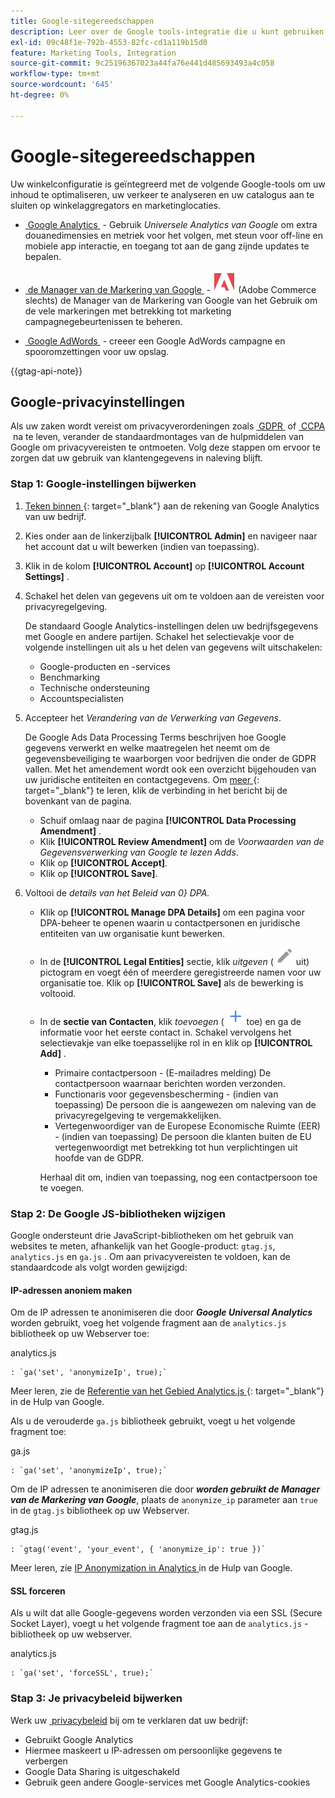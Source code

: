 ```yaml
---
title: Google-sitegereedschappen
description: Leer over de Google tools-integratie die u kunt gebruiken om uw inhoud te optimaliseren, uw verkeer te analyseren en uw catalogus aan te sluiten op winkelaggregators en marketinglocaties.
exl-id: 09c48f1e-792b-4553-82fc-cd1a119b15d0
feature: Marketing Tools, Integration
source-git-commit: 9c25196367023a44fa76e441d485693493a4c058
workflow-type: tm+mt
source-wordcount: '645'
ht-degree: 0%

---
```


# Google-sitegereedschappen

Uw winkelconfiguratie is geïntegreerd met de volgende Google-tools om uw inhoud te optimaliseren, uw verkeer te analyseren en uw catalogus aan te sluiten op winkelaggregators en marketinglocaties.

- [&#x200B; Google Analytics &#x200B;](google-analytics.md) - Gebruik _Universele Analytics van Google_ om extra douanedimensies en metriek voor het volgen, met steun voor off-line en mobiele app interactie, en toegang tot aan de gang zijnde updates te bepalen.

- [&#x200B; de Manager van de Markering van Google &#x200B;](google-tag-manager.md) - ![&#x200B; Adobe Commerce &#x200B;](../assets/adobe-logo.svg) (Adobe Commerce slechts) de Manager van de Markering van Google van het Gebruik om de vele markeringen met betrekking tot marketing campagnegebeurtenissen te beheren.

- [&#x200B; Google AdWords &#x200B;](google-adwords.md) - creeer een Google AdWords campagne en spooromzettingen voor uw opslag.

{{gtag-api-note}}

## Google-privacyinstellingen

Als uw zaken wordt vereist om privacyverordeningen zoals [&#x200B; GDPR &#x200B;](../getting-started/compliance-gdpr.md) of [&#x200B; CCPA &#x200B;](../getting-started/compliance-ccpa.md) na te leven, verander de standaardmontages van de hulpmiddelen van Google om privacyvereisten te ontmoeten. Volg deze stappen om ervoor te zorgen dat uw gebruik van klantengegevens in naleving blijft.

### Stap 1: Google-instellingen bijwerken

1. [ Teken binnen ][1]{: target="_blank"} aan de rekening van Google Analytics van uw bedrijf.

1. Kies onder aan de linkerzijbalk **[!UICONTROL Admin]** en navigeer naar het account dat u wilt bewerken (indien van toepassing).

1. Klik in de kolom **[!UICONTROL Account]** op **[!UICONTROL Account Settings]** .

1. Schakel het delen van gegevens uit om te voldoen aan de vereisten voor privacyregelgeving.

   De standaard Google Analytics-instellingen delen uw bedrijfsgegevens met Google en andere partijen. Schakel het selectievakje voor de volgende instellingen uit als u het delen van gegevens wilt uitschakelen:

   - Google-producten en -services
   - Benchmarking
   - Technische ondersteuning
   - Accountspecialisten

1. Accepteer het _Verandering van de Verwerking van Gegevens_.

   De Google Ads Data Processing Terms beschrijven hoe Google gegevens verwerkt en welke maatregelen het neemt om de gegevensbeveiliging te waarborgen voor bedrijven die onder de GDPR vallen. Met het amendement wordt ook een overzicht bijgehouden van uw juridische entiteiten en contactgegevens. Om [ meer ][2]{: target="_blank"} te leren, klik de verbinding in het bericht bij de bovenkant van de pagina.

   - Schuif omlaag naar de pagina **[!UICONTROL Data Processing Amendment]** .
   - Klik **[!UICONTROL Review Amendment]** om de _Voorwaarden van de Gegevensverwerking van Google te lezen Adds_.
   - Klik op **[!UICONTROL Accept]**.
   - Klik op **[!UICONTROL Save]**.

1. Voltooi de _details van het Beleid van 0&rbrace; DPA._

   - Klik op **[!UICONTROL Manage DPA Details]** om een pagina voor DPA-beheer te openen waarin u contactpersonen en juridische entiteiten van uw organisatie kunt bewerken.

   - In de **[!UICONTROL Legal Entities]** sectie, klik _uitgeven_ ( ![&#x200B; Google geeft pictogram &#x200B;](./assets/google-icon-edit.png) uit) pictogram en voegt één of meerdere geregistreerde namen voor uw organisatie toe. Klik op **[!UICONTROL Save]** als de bewerking is voltooid.

   - In de **sectie van Contacten**, klik _toevoegen_ ( ![&#x200B; Google voegt pictogram &#x200B;](./assets/google-icon-add.png) toe) en ga de informatie voor het eerste contact in. Schakel vervolgens het selectievakje van elke toepasselijke rol in en klik op **[!UICONTROL Add]** .

      - Primaire contactpersoon - (E-mailadres melding) De contactpersoon waarnaar berichten worden verzonden.
      - Functionaris voor gegevensbescherming - (indien van toepassing) De persoon die is aangewezen om naleving van de privacyregelgeving te vergemakkelijken.
      - Vertegenwoordiger van de Europese Economische Ruimte (EER) - (indien van toepassing) De persoon die klanten buiten de EU vertegenwoordigt met betrekking tot hun verplichtingen uit hoofde van de GDPR.

     Herhaal dit om, indien van toepassing, nog een contactpersoon toe te voegen.

### Stap 2: De Google JS-bibliotheken wijzigen

Google ondersteunt drie JavaScript-bibliotheken om het gebruik van websites te meten, afhankelijk van het Google-product: `gtag.js`, `analytics.js` en `ga.js` . Om aan privacyvereisten te voldoen, kan de standaardcode als volgt worden gewijzigd:

#### IP-adressen anoniem maken

Om de IP adressen te anonimiseren die door **_Google Universal Analytics_** worden gebruikt, voeg het volgende fragment aan de `analytics.js` bibliotheek op uw Webserver toe:

analytics.js

```
: `ga('set', 'anonymizeIp', true);`
```

Meer leren, zie de [ Referentie van het Gebied Analytics.js ][3]{: target="_blank"} in de Hulp van Google.

Als u de verouderde `ga.js` bibliotheek gebruikt, voegt u het volgende fragment toe:

ga.js

```
: `ga('set', 'anonymizeIp', true);`
```

Om de IP adressen te anonimiseren die door **_worden gebruikt de Manager van de Markering van Google_**, plaats de `anonymize_ip` parameter aan `true` in de `gtag.js` bibliotheek op uw Webserver.

gtag.js

```
: `gtag('event', 'your_event', { 'anonymize_ip': true })`
```

Meer leren, zie [ IP Anonymization in Analytics ][4] in de Hulp van Google.

#### SSL forceren

Als u wilt dat alle Google-gegevens worden verzonden via een SSL (Secure Socket Layer), voegt u het volgende fragment toe aan de `analytics.js` -bibliotheek op uw webserver.

analytics.js

```
: `ga('set', 'forceSSL', true);`
```

### Stap 3: Je privacybeleid bijwerken

Werk uw [&#x200B; privacybeleid &#x200B;](../getting-started/privacy-policy.md) bij om te verklaren dat uw bedrijf:

- Gebruikt Google Analytics
- Hiermee maskeert u IP-adressen om persoonlijke gegevens te verbergen
- Google Data Sharing is uitgeschakeld
- Gebruik geen andere Google-services met Google Analytics-cookies

[1]: https://www.google.com/analytics/
[2]: https://support.google.com/analytics/answer/3379636
[3]: https://developers.google.com/analytics/devguides/collection/analyticsjs/field-reference
[4]: https://support.google.com/analytics/answer/2763052
